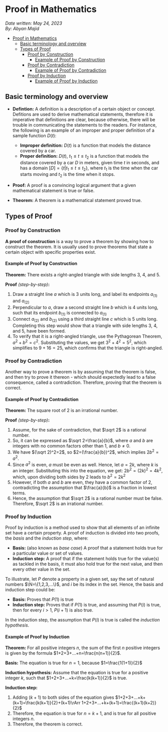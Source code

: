 # Proof in Mathematics

*Date written: May 24, 2023* \
*By: Abyan Majid*

- [Proof in Mathematics](#proof-in-mathematics)
  - [Basic terminology and overview](#basic-terminology-and-overview)
  - [Types of Proof](#types-of-proof)
    - [Proof by Construction](#proof-by-construction)
      - [Example of Proof by Construction](#example-of-proof-by-construction)
    - [Proof by Contradiction](#proof-by-contradiction)
      - [Example of Proof by Contradiction](#example-of-proof-by-contradiction)
    - [Proof by Induction](#proof-by-induction)
      - [Example of Proof by Induction](#example-of-proof-by-induction)

## Basic terminology and overview
- **Defintion:** A definition is a description of a certain object or concept. Defitions are used to derive mathematical statements, therefore it is imperative that definitions are clear, because otherwise, there will be trouble in communicating the statements to the readers. For instance, the following is an example of an improper and proper definition of a sample function $D(t)$:
  
  - **Improper definition:** $D(t)$ is a function that models the distance covered by a car.
  - **Proper definition:** $D(t)$, $t_1 \leq t \leq t_2$ is a function that models the distance covered by a car *D* in meters, given time *t* in seconds, and has a domain $[D]=\{t|t_1 \leq t \leq t_2\}$, where $t_1$ is the time when the car starts moving and $t_2$ is the time when it stops.

- **Proof:** A proof is a convincing logical argument that a given mathematical statement is true or false.

- **Theorem:** A theorem is a mathematical statement proved true.

## Types of Proof

### Proof by Construction
**A proof of construction** is a way to prove a theorem by showing how to construct the theorem. It is usually used to prove theorems that state a certain object with specific properties exist. 

#### Example of Proof by Construction
**Theorem:** There exists a right-angled triangle with side lengths 3, 4, and 5.

**Proof** *(step-by-step)***:**
1. Draw a straight line $a$ which is 3 units long, and label its endpoints $a_{(1)}$ and $a_{(2)}$
2. Perpendicular to $a$, draw a second straight line $b$ which is 4 units long, such that its endpoint $b_{(1)}$ is connected to $a_{(1)}$ 
3. Connect $a_{(2)}$ and $b_{(2)}$ using a third straight line $c$ which is 5 units long. Completing this step would show that a triangle with side lengths 3, 4, and 5, have been formed.
4. To verify that it is a right-angled triangle, use the Pythagorean Theorem, $a^2+b^2=c^2$. Substituting the values, we get $3^2+4^2=5^2$, which simplifies to $9+16=25$, which confirms that the triangle is right-angled.

### Proof by Contradiction
Another way to prove a theorem is by assuming that the theorem is false, and then try to prove it thereon - which should expectedly lead to a false consequence, called a contradiction. Therefore, proving that the theorem is correct.

#### Example of Proof by Contradiction
**Theorem:** The square root of 2 is an irrational number.

**Proof** *(step-by-step)***:**
1. Assume, for the sake of contradiction, that $\sqrt 2$ is a rational number.
2. So, it can be expressed as $\sqrt 2=\frac{a}{b}$, where $a$ and $b$ are integers with no common factors other than 1, and $b\not ={0}$.
3. We have $(\sqrt 2)^2=2$, so $2=(\frac{a}{b})^2$, which implies $2b^2=a^2$.
4. Since $a^2$ is even, $a$ must be even as well. Hence, let $a=2k$, where $k$ is an integer. Substituting this into the equation, we get: $2b^2=(2k)^2=4k^2$, which, upon dividing both sides by 2 leads to $b^2=2k^2$
5. However, if both $a$ and $b$ are even, they have a common factor of 2, contradicting the assumption that $\frac{a}{b}$ is a fraction in lowest terms.
6. Hence, the assumption that $\sqrt 2$ is a rational number must be false. Therefore, $\sqrt 2$ is an irrational number.

### Proof by Induction
Proof by induction is a method used to show that all elements of an infinite set have a certain property. A proof of induction is divided into two proofs, the *basis* and the *induction step*, where:

- **Basis:** (also known as *base case*) A proof that a statement holds true for a particular value or set of values.
- **Induction step:** A proof that if the statement holds true for the value(s) as tackled in the basis, it must also hold true for the next value, and then every other value in the set.

To illustrate, let $P$ denote a property in a given set, say the set of natural numbers $\N=\{1,2,3,...\}$, and *i* be its index in the set. Hence, the basis and induction step could be:

- **Basis:** Proves that $P(1)$ is true
- **Induction step:** Proves that if $P(1)$ is true, and assuming that $P(i)$ is true, then for every $i>1$, $P(i+1)$ is also true.

In the induction step, the assumption that $P(i)$ is true is called the *induction hypothesis*.

#### Example of Proof by Induction
**Theorem:** For all positive integers $n$, the sum of the first $n$ positive integers is given by the formula $1+2+3+...+n=\frac{n(n+1)}{2}$.

**Basis:** The equation is true for $n=1$, because $1=\frac{1(1+1)}{2}$

**Induction hypothesis:** Assume that the equation is true for a positive integer $k$, such that $1+2+3+...+k=\frac{k(k+1)}{2}$ is true.

**Induction step:**
1. Adding $(k+1)$ to both sides of the equation gives $1+2+3+...+k+(k+1)=\frac{k(k+1)}{2}+(k+1)\rArr 1+2+3+...+k+(k+1)=\frac{(k+1)(k+2)}{2}$
2. Therefore, the equation is true for $n=k+1$, and is true for all positive integers $n$.
3. Therefore, the theorem is correct.